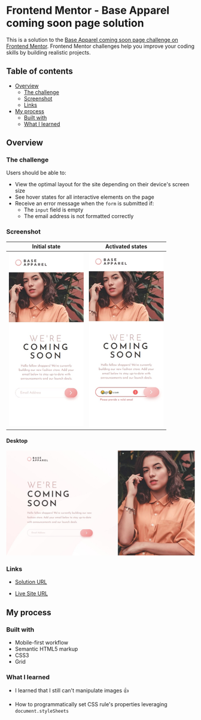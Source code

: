 # Frontend Mentor - Base Apparel coming soon page solution

This is a solution to the [Base Apparel coming soon page challenge on Frontend Mentor](https://www.frontendmentor.io/challenges/base-apparel-coming-soon-page-5d46b47f8db8a7063f9331a0). Frontend Mentor challenges help you improve your coding skills by building realistic projects.

## Table of contents

- [Overview](#overview)
  - [The challenge](#the-challenge)
  - [Screenshot](#screenshot)
  - [Links](#links)
- [My process](#my-process)
  - [Built with](#built-with)
  - [What I learned](#what-i-learned)

## Overview

### The challenge

Users should be able to:

- View the optimal layout for the site depending on their device's screen size
- See hover states for all interactive elements on the page
- Receive an error message when the `form` is submitted if:
  - The `input` field is empty
  - The email address is not formatted correctly

### Screenshot

|                                              Initial state                                              |                                                          Activated states                                                           |
| :-----------------------------------------------------------------------------------------------------: | :---------------------------------------------------------------------------------------------------------------------------------: |
| <img src="./screenshots/mobile.jpeg" alt="Screenshot of my solution for mobile devices" width="200px"/> | <img src="./screenshots/mobile-state.jpeg" alt="Screenshot of my solution for mobile devices with activated states" width="200px"/> |

#### Desktop

![Screenshot of my solution for desktop devices](./screenshots/desktop.jpeg)

### Links

- [Solution URL](https://www.frontendmentor.io/solutions/programmatically-setting-css-rules-properties-on-form-submit-HTWPzqEMW1)

- [Live Site URL](https://jvmdo.github.io/frontend-mentor-challenges/base-apparel-coming-soon/)

## My process

### Built with

- Mobile-first workflow
- Semantic HTML5 markup
- CSS3
- Grid

### What I learned

- I learned that I still can't manipulate images 👍

- How to programmatically set CSS rule's properties leveraging `document.styleSheets`
